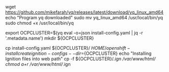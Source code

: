 wget https://github.com/mikefarah/yq/releases/latest/download/yq_linux_amd64
echo "Program yq downloaded"
sudo mv yq_linux_amd64 /usr/local/bin/yq
sudo chmod +x /usr/local/bin/yq

export OCPCLUSTER=$(yq eval -o=json install-config.yaml | jq -r '.metadata.name')
mkdir ${OCPCLUSTER}

cp install-config.yaml ${OCPCLUSTER}/
${HOME}/openshift-install create ignition-configs --dir=${OCPCLUSTER} 
echo "Installing Ignition files into web path"
cp -f ${OCPCLUSTER}/*.ign /var/www/html/
chmod a+r /var/www/html/*.ign
